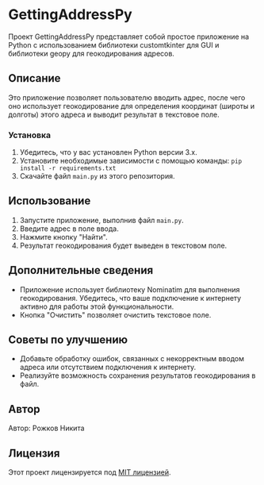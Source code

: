 # GettingAddressPy

Проект GettingAddressPy представляет собой простое приложение на Python с использованием библиотеки customtkinter для GUI и библиотеки geopy для геокодирования адресов.

## Описание

Это приложение позволяет пользователю вводить адрес, после чего оно использует геокодирование для определения координат (широты и долготы) этого адреса и выводит результат в текстовое поле.


### Установка

1. Убедитесь, что у вас установлен Python версии 3.x.
2. Установите необходимые зависимости с помощью команды: `pip install -r requirements.txt`
3. Скачайте файл `main.py` из этого репозитория.

## Использование

1. Запустите приложение, выполнив файл `main.py`.
2. Введите адрес в поле ввода.
3. Нажмите кнопку "Найти".
4. Результат геокодирования будет выведен в текстовом поле.

## Дополнительные сведения

- Приложение использует библиотеку Nominatim для выполнения геокодирования. Убедитесь, что ваше подключение к интернету активно для работы этой функциональности.
- Кнопка "Очистить" позволяет очистить текстовое поле.

## Советы по улучшению

- Добавьте обработку ошибок, связанных с некорректным вводом адреса или отсутствием подключения к интернету.
- Реализуйте возможность сохранения результатов геокодирования в файл.

## Автор

Автор: Рожков Никита

## Лицензия

Этот проект лицензируется под [MIT лицензией](LICENSE).
